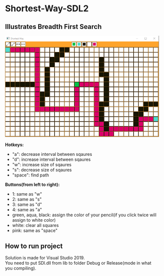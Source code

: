 # Shortest-Way-SDL2
## Illustrates Breadth First Search
![](pictures/picture.png)

**Hotkeys:**
- "a": decrease interval between sqaures
- "d": increase interval between sqaures
- "w": increase size of sqaures
- "s": decrease size of sqaures
- "space": find path

**Buttons(from left to right):**
- 1: same as "w"
- 2: same as "s"
- 3: same as "d"
- 4: same as "a"
- green, aqua, black: assign the color of your pencil(if you click twice will assign to white color)
- white: clear all squares
- pink: same as "space"

How to run project
-----------------------
Solution is made for Visual Studio 2019.    
You need to put SDl.dll from lib to folder Debug or Release(mode in what you compiling).
